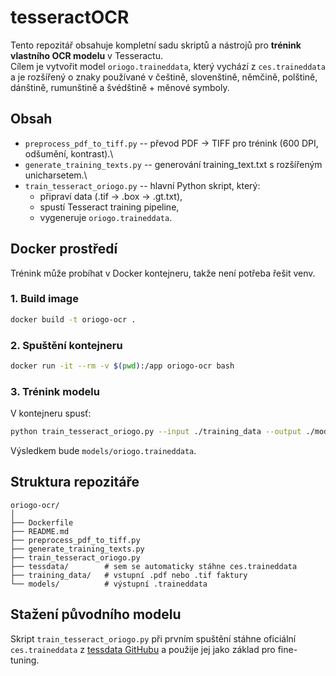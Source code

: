 # tesseractOCR

Tento repozitář obsahuje kompletní sadu skriptů a nástrojů pro **trénink
vlastního OCR modelu** v Tesseractu.\
Cílem je vytvořit model `oriogo.traineddata`, který vychází z
`ces.traineddata` a je rozšířený o znaky používané v češtině,
slovenštině, němčině, polštině, dánštině, rumunštině a švédštině +
měnové symboly.

## Obsah

-   `preprocess_pdf_to_tiff.py` -- převod PDF → TIFF pro trénink (600
    DPI, odšumění, kontrast).\
-   `generate_training_texts.py` -- generování training_text.txt s
    rozšířeným unicharsetem.\
-   `train_tesseract_oriogo.py` -- hlavní Python skript, který:
    -   připraví data (.tif → .box → .gt.txt),
    -   spustí Tesseract training pipeline,
    -   vygeneruje `oriogo.traineddata`.

## Docker prostředí

Trénink může probíhat v Docker kontejneru, takže není potřeba řešit venv.

### 1. Build image

``` bash
docker build -t oriogo-ocr .
```

### 2. Spuštění kontejneru

``` bash
docker run -it --rm -v $(pwd):/app oriogo-ocr bash
```

### 3. Trénink modelu

V kontejneru spusť:

``` bash
python train_tesseract_oriogo.py --input ./training_data --output ./models
```

Výsledkem bude `models/oriogo.traineddata`.

## Struktura repozitáře

    oriogo-ocr/
    │
    ├── Dockerfile
    ├── README.md
    ├── preprocess_pdf_to_tiff.py
    ├── generate_training_texts.py
    ├── train_tesseract_oriogo.py
    ├── tessdata/        # sem se automaticky stáhne ces.traineddata
    ├── training_data/   # vstupní .pdf nebo .tif faktury
    └── models/          # výstupní .traineddata

## Stažení původního modelu

Skript `train_tesseract_oriogo.py` při prvním spuštění stáhne oficiální
`ces.traineddata` z [tessdata
GitHubu](https://github.com/tesseract-ocr/tessdata_best) a použije jej
jako základ pro fine-tuning.
